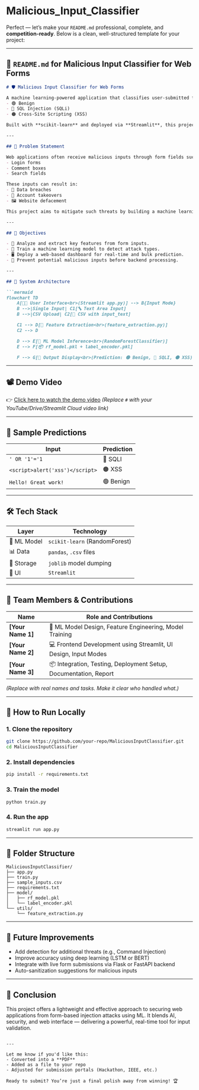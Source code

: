 # Malicious_Input_Classifier

Perfect — let’s make your `README.md` professional, complete, and **competition-ready**. Below is a clean, well-structured template for your project:

---

## 📄 `README.md` for **Malicious Input Classifier for Web Forms**

````markdown
# 🛡️ Malicious Input Classifier for Web Forms

A machine learning-powered application that classifies user-submitted form inputs as:
- 🟢 Benign
- 🔴 SQL Injection (SQLi)
- 🟠 Cross-Site Scripting (XSS)

Built with **scikit-learn** and deployed via **Streamlit**, this project demonstrates a lightweight, real-time defense layer against common web input attacks.

---

## 📌 Problem Statement

Web applications often receive malicious inputs through form fields such as:
- Login forms
- Comment boxes
- Search fields

These inputs can result in:
- 🛑 Data breaches
- 🔐 Account takeovers
- 🖼️ Website defacement

This project aims to mitigate such threats by building a machine learning classifier that detects **SQLi**, **XSS**, or **Benign** inputs in real-time.

---

## 🎯 Objectives

- 🔎 Analyze and extract key features from form inputs.
- 🧠 Train a machine learning model to detect attack types.
- 🖥️ Deploy a web-based dashboard for real-time and bulk prediction.
- 🚫 Prevent potential malicious inputs before backend processing.

---

## 🧱 System Architecture

```mermaid
flowchart TD
    A[🧑‍💻 User Interface<br>(Streamlit app.py)] --> B{Input Mode}
    B -->|Single Input| C1[🔤 Text Area Input]
    B -->|CSV Upload| C2[📁 CSV with input_text]

    C1 --> D[🧠 Feature Extraction<br>(feature_extraction.py)]
    C2 --> D

    D --> E[🤖 ML Model Inference<br>(RandomForestClassifier)]
    E --> F[📦 rf_model.pkl + label_encoder.pkl]

    F --> G[🎯 Output Display<br>(Prediction: 🟢 Benign, 🔴 SQLI, 🟠 XSS)]
````

---

## 📽️ Demo Video

👉 [Click here to watch the demo video](#)
*(Replace `#` with your YouTube/Drive/Streamlit Cloud video link)*

---

## 🧪 Sample Predictions

| Input                           | Prediction |
| ------------------------------- | ---------- |
| `' OR '1'='1`                   | 🔴 SQLI    |
| `<script>alert('xss')</script>` | 🟠 XSS     |
| `Hello! Great work!`            | 🟢 Benign  |

---

## 🛠️ Tech Stack

| Layer       | Technology                    |
| ----------- | ----------------------------- |
| 🧠 ML Model | `scikit-learn` (RandomForest) |
| 📊 Data     | `pandas`, `.csv` files        |
| 💾 Storage  | `joblib` model dumping        |
| 🎯 UI       | `Streamlit`                   |

---

## 👥 Team Members & Contributions

| Name               | Role and Contributions                                           |
| ------------------ | ---------------------------------------------------------------- |
| **\[Your Name 1]** | 🧠 ML Model Design, Feature Engineering, Model Training          |
| **\[Your Name 2]** | 💻 Frontend Development using Streamlit, UI Design, Input Modes  |
| **\[Your Name 3]** | 📦 Integration, Testing, Deployment Setup, Documentation, Report |

*(Replace with real names and tasks. Make it clear who handled what.)*

---

## 🚀 How to Run Locally

### 1. Clone the repository

```bash
git clone https://github.com/your-repo/MaliciousInputClassifier.git
cd MaliciousInputClassifier
```

### 2. Install dependencies

```bash
pip install -r requirements.txt
```

### 3. Train the model

```bash
python train.py
```

### 4. Run the app

```bash
streamlit run app.py
```

---

## 📂 Folder Structure

```
MaliciousInputClassifier/
├── app.py
├── train.py
├── sample_inputs.csv
├── requirements.txt
├── model/
│   ├── rf_model.pkl
│   └── label_encoder.pkl
└── utils/
    └── feature_extraction.py
```

---

## 📌 Future Improvements

* Add detection for additional threats (e.g., Command Injection)
* Improve accuracy using deep learning (LSTM or BERT)
* Integrate with live form submissions via Flask or FastAPI backend
* Auto-sanitization suggestions for malicious inputs

---

## 🏁 Conclusion

This project offers a lightweight and effective approach to securing web applications from form-based injection attacks using ML. It blends AI, security, and web interface — delivering a powerful, real-time tool for input validation.

```

---

Let me know if you'd like this:
- Converted into a **PDF**
- Added as a file to your repo
- Adjusted for submission portals (Hackathon, IEEE, etc.)

Ready to submit? You’re just a final polish away from winning! 🏆
```
